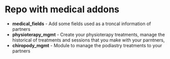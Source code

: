 # Repo with medical addons

* **medical_fields** - Add some fields used as a troncal information of partners
* **physioterapy_mgmt** - Create your physioterapy treatments, manage the historical of treatments and sessions that you make with your parntners, 
* **chiropody_mgmt** - Module to manage the podiastry treatments to your partners